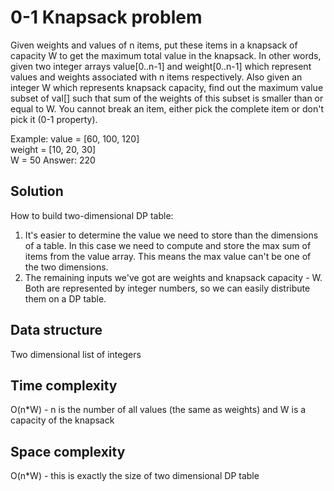 # 0-1 Knapsack problem
Given weights and values of n items, put these items in a knapsack of capacity W to get the maximum total value in the knapsack. In other words, given two integer arrays value[0..n-1] and weight[0..n-1] which represent values and weights associated with n items respectively. Also given an integer W which represents knapsack capacity, find out the maximum value subset of val[] such that sum of the weights of this subset is smaller than or equal to W. You cannot break an item, either pick the complete item or don't pick it (0-1 property).

Example:
value = [60, 100, 120]  
weight = [10, 20, 30]  
W = 50
Answer: 220

## Solution
How to build two-dimensional DP table:
1) It's easier to determine the value we need to store than the dimensions of a table. In this case we need to compute and store the max sum of items from the value array. This means the max value can't be one of the two dimensions.
2) The remaining inputs we've got are weights and knapsack capacity - W. Both are represented by integer numbers, so we can easily distribute them on a DP table.


## Data structure
Two dimensional list of integers

## Time complexity
O(n*W) - n is the number of all values (the same as weights) and W is a capacity of the knapsack

## Space complexity
O(n*W) - this is exactly the size of two dimensional DP table
